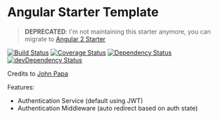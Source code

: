 # Angular Starter Template

> **DEPRECATED**: I'm not maintaining this starter anymore, you can migrate to [Angular 2 Starter](https://github.com/antonybudianto/angular2-starter)

[![Build Status](https://travis-ci.org/antonybudianto/angular-starter.svg?branch=master)](https://travis-ci.org/antonybudianto/angular-starter)
[![Coverage Status](https://coveralls.io/repos/antonybudianto/angular-starter/badge.svg?branch=master&service=github)](https://coveralls.io/github/antonybudianto/angular-starter?branch=master)
[![Dependency Status](https://david-dm.org/antonybudianto/angular-starter.svg)](https://david-dm.org/antonybudianto/angular-starter)
[![devDependency Status](https://david-dm.org/antonybudianto/angular-starter/dev-status.svg)](https://david-dm.org/antonybudianto/angular-starter#info=devDependencies)

Credits to [John Papa](https://github.com/johnpapa)

Features:
- Authentication Service (default using JWT)
- Authentication Middleware (auto redirect based on auth state)
